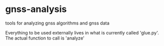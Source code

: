 gnss-analysis
=============

tools for analyzing gnss algorithms and gnss data


Everything to be used externally lives in what is currently called 'glue.py'. The actual function to call is 'analyze'
